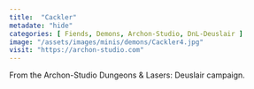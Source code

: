 ```yaml
---
title:  "Cackler"
metadate: "hide"
categories: [ Fiends, Demons, Archon-Studio, DnL-Deuslair ]
image: "/assets/images/minis/demons/Cackler4.jpg"
visit: "https://archon-studio.com"
---
```

From the Archon-Studio Dungeons & Lasers: Deuslair campaign.